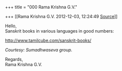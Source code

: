 +++
title = "000 Rama Krishna G.V."

+++
[[Rama Krishna G.V.	2012-12-03, 12:24:49 [Source](https://groups.google.com/g/samskrita/c/5wnKXejIupE)]]



Hello,  
Sanskrit books in various languages in good numbers:  
  
<http://www.tamilcube.com/sanskrit-books/>  
  
*Courtesy: Sumadhwaseva group.*  
  

Regards,  
Rama Krishna G.V.  

